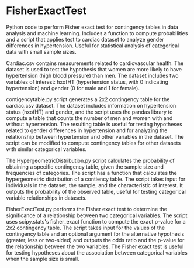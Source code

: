 # FisherExactTest
Python code to perform Fisher exact test for contingency tables in data analysis and machine learning. Includes a function to compute probabilities and a script that applies test to cardiac dataset to analyze gender differences in hypertension. Useful for statistical analysis of categorical data with small sample sizes.

Cardiac.csv contains measurements related to cardiovascular health. The dataset is used to test the hypothesis that women are more likely to have hypertension (high blood pressure) than men. The dataset includes two variables of interest: hxofHT (hypertension status, with 0 indicating hypertension) and gender (0 for male and 1 for female). 

contigencytable.py script generates a 2x2 contingency table for the cardiac.csv dataset. The dataset includes information on hypertension status (hxofHT) and gender, and the script uses the pandas library to compute a table that counts the number of men and women with and without hypertension. The resulting table is useful for testing hypotheses related to gender differences in hypertension and for analyzing the relationship between hypertension and other variables in the dataset. The script can be modified to compute contingency tables for other datasets with similar categorical variables.

The HypergeometricDistribution.py script calculates the probability of obtaining a specific contingency table, given the sample size and frequencies of categories. The script has a function that calculates the hypergeometric distribution of a contiency table. The script takes input for individuals in the dataset, the sample, and the characteristic of interest. It outputs the probability of the observed table, useful for testing categorical variable relationships in datasets.

FisherExactTest.py performs the Fisher exact test to determine the significance of a relationship between two categorical variables. The script uses scipy.stats's fisher_exact function to compute the exact p-value for a 2x2 contingency table. The script takes input for the values of the contingency table and an optional argument for the alternative hypothesis (greater, less or two-sided) and outputs the odds ratio and the p-value for the relationship between the two variables. The Fisher exact test is useful for testing hypotheses about the association between categorical variables when the sample size is small.
